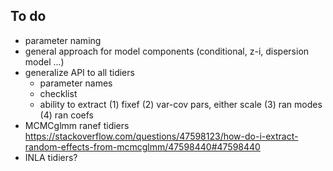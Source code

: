 ## To do

- parameter naming
- general approach for model components (conditional, z-i, dispersion model ...)
- generalize API to all tidiers
     - parameter names
     - checklist
     - ability to extract (1) fixef (2) var-cov pars, either scale (3) ran modes (4) ran coefs
- MCMCglmm ranef tidiers https://stackoverflow.com/questions/47598123/how-do-i-extract-random-effects-from-mcmcglmm/47598440#47598440
- INLA tidiers?
